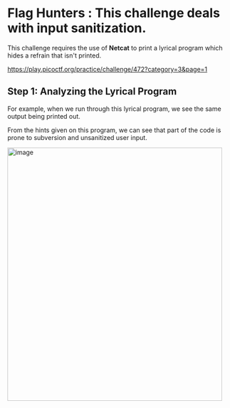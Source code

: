 # Flag Hunters : This challenge deals with input sanitization. 

This challenge requires the use of **Netcat** to print a lyrical program which hides a refrain that isn't printed. 

https://play.picoctf.org/practice/challenge/472?category=3&page=1

## Step 1: Analyzing the Lyrical Program 

For example, when we run through this lyrical program, we see the same output being printed out. 

From the hints given on this program, we can see that part of the code is prone to subversion and unsanitized user input. 

<img width="482" height="570" alt="image" src="https://github.com/user-attachments/assets/824f1b2c-202e-4c77-8e69-de6798344169" />
